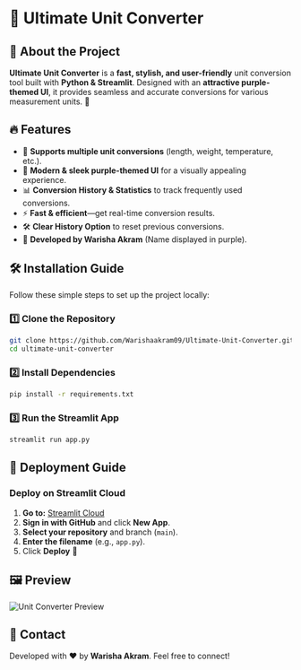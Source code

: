 # 🚀 Ultimate Unit Converter

## 🎯 About the Project
**Ultimate Unit Converter** is a **fast, stylish, and user-friendly** unit conversion tool built with **Python & Streamlit**. Designed with an **attractive purple-themed UI**, it provides seamless and accurate conversions for various measurement units. 💜

## 🔥 Features
- 🔄 **Supports multiple unit conversions** (length, weight, temperature, etc.).
- 🎨 **Modern & sleek purple-themed UI** for a visually appealing experience.
- 📊 **Conversion History & Statistics** to track frequently used conversions.
- ⚡ **Fast & efficient**—get real-time conversion results.
- 🛠 **Clear History Option** to reset previous conversions.
- 📌 **Developed by Warisha Akram** (Name displayed in purple).

## 🛠 Installation Guide
Follow these simple steps to set up the project locally:

### 1️⃣ **Clone the Repository**
```bash
git clone https://github.com/Warishaakram09/Ultimate-Unit-Converter.git
cd ultimate-unit-converter
```

### 2️⃣ **Install Dependencies**
```bash
pip install -r requirements.txt
```

### 3️⃣ **Run the Streamlit App**
```bash
streamlit run app.py
```

## 🚀 Deployment Guide
### **Deploy on Streamlit Cloud**
1. **Go to:** [Streamlit Cloud](https://share.streamlit.io/)
2. **Sign in with GitHub** and click **New App**.
3. **Select your repository** and branch (`main`).
4. **Enter the filename** (e.g., `app.py`).
5. Click **Deploy** 🚀

## 🖼 Preview
![Unit Converter Preview]((https://ultimate-unit-converter-by-warisha09.streamlit.app/))

## 📌 Contact
Developed with ❤️ by **Warisha Akram**. Feel free to connect!

